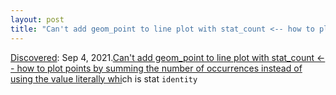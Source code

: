 ```yaml
---
layout: post
title: "Can't add geom_point to line plot with stat_count <-- how to plot points by summing the number of occurrences instead of using the value literally whi"
---
```

[Discovered](http://rolandtanglao.com/2020/07/29/p1-blogthis-checkvist-list-links-to-blog/): Sep 4, 2021.[Can't add geom_point to line plot with stat_count <-- how to plot points by summing the number of occurrences instead of using the value literally whi](https://stackoverflow.com/questions/53881136/cant-add-geom-point-to-line-plot-with-stat-count)ch is stat `identity`
